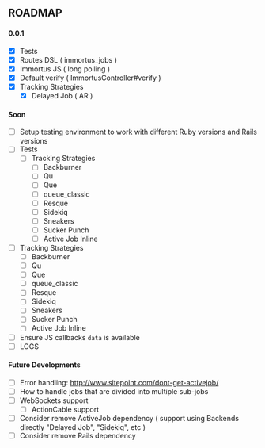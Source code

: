 ROADMAP
---

#### 0.0.1

- [x] Tests
- [x] Routes DSL ( immortus_jobs )
- [x] Immortus JS ( long polling )
- [x] Default verify ( ImmortusController#verify )
- [x] Tracking Strategies
    - [x] Delayed Job ( AR )

#### Soon

- [ ] Setup testing environment to work with different Ruby versions and Rails versions
- [ ] Tests
    - [ ] Tracking Strategies
        - [ ] Backburner
        - [ ] Qu
        - [ ] Que
        - [ ] queue_classic
        - [ ] Resque
        - [ ] Sidekiq
        - [ ] Sneakers
        - [ ] Sucker Punch
        - [ ] Active Job Inline
- [ ] Tracking Strategies
    - [ ] Backburner
    - [ ] Qu
    - [ ] Que
    - [ ] queue_classic
    - [ ] Resque
    - [ ] Sidekiq
    - [ ] Sneakers
    - [ ] Sucker Punch
    - [ ] Active Job Inline
- [ ] Ensure JS callbacks `data` is available
- [ ] LOGS

#### Future Developments

- [ ] Error handling: http://www.sitepoint.com/dont-get-activejob/
- [ ] How to handle jobs that are divided into multiple sub-jobs
- [ ] WebSockets support
    - [ ] ActionCable support
- [ ] Consider remove ActiveJob dependency ( support using Backends directly "Delayed Job", "Sidekiq", etc )
- [ ] Consider remove Rails dependency
